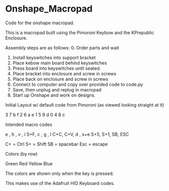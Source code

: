 # Onshape_Macropad
Code for the onshape macropad.

This is a macropad built using the Pimoroni Keybow and the KPrepublic Enclosure.  

Assembly steps are as follows:
0. Order parts and wait
1. Install keyswitches into support bracket
2. Place kebow main board behind keyswitches
3. Press board into keyswitches until seated.
4. Place bracket into enclosure and screw in screws
5. Place back on enclosure and screw in screws
6. Connect to computer and copy over provided code to code.py
7. Save, then unplug and replug in macropad
8. Start up Onshape and work on designs.

Initial Layout w/ default code from Pimoroni
(as viewed looking straight at it)

3 7 b f
2 6 a e
1 5 9 d
0 4 8 c

Intended macro codes

e  , h  , v , i
S+F, c  , g , l
C+C, C+V, d , s+e
S+5, S+1, SB, ESC

C+ = Ctrl
S+ = Shift
SB = spacebar
Esc = escape

Colors
(by row)

Green
Red
Yellow
Blue

The colors are shown only when the key is pressed.

This makes use of the Adafruit HID Keyboard codes.

